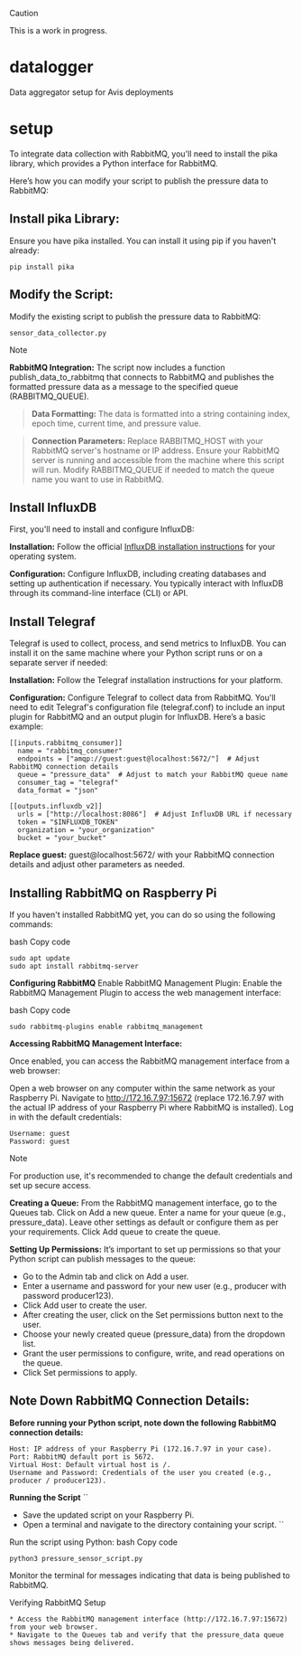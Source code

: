 > [!CAUTION]
> This is a work in progress.

# datalogger
Data aggregator setup for Avis deployments  

# setup
To integrate data collection with RabbitMQ, you'll need to install the pika library, which provides a Python interface for RabbitMQ. 

Here’s how you can modify your script to publish the pressure data to RabbitMQ:

## Install pika Library:
Ensure you have pika installed. You can install it using pip if you haven't already:
```
pip install pika
```
## Modify the Script:
Modify the existing script to publish the pressure data to RabbitMQ:
```
sensor_data_collector.py
```

> [!Note]
> **RabbitMQ Integration:** The script now includes a function publish_data_to_rabbitmq that connects to RabbitMQ and publishes the formatted pressure data as a message to the specified queue (RABBITMQ_QUEUE).

> **Data Formatting:** The data is formatted into a string containing index, epoch time, current time, and pressure value.

> **Connection Parameters:** Replace RABBITMQ_HOST with your RabbitMQ server's hostname or IP address.
> Ensure your RabbitMQ server is running and accessible from the machine where this script will run.
> Modify RABBITMQ_QUEUE if needed to match the queue name you want to use in RabbitMQ.

## Install InfluxDB
First, you'll need to install and configure InfluxDB:

**Installation:** Follow the official [InfluxDB installation instructions](https://docs.influxdata.com/influxdb/v2/get-started/setup/) for your operating system. 

**Configuration:** Configure InfluxDB, including creating databases and setting up authentication if necessary. You typically interact with InfluxDB through its command-line interface (CLI) or API.

## Install Telegraf
Telegraf is used to collect, process, and send metrics to InfluxDB. You can install it on the same machine where your Python script runs or on a separate server if needed:

**Installation:** Follow the Telegraf installation instructions for your platform.

**Configuration:** Configure Telegraf to collect data from RabbitMQ. You'll need to edit Telegraf's configuration file (telegraf.conf) to include an input plugin for RabbitMQ and an output plugin for InfluxDB. Here’s a basic example:

```
[[inputs.rabbitmq_consumer]]
  name = "rabbitmq_consumer"
  endpoints = ["amqp://guest:guest@localhost:5672/"]  # Adjust RabbitMQ connection details
  queue = "pressure_data"  # Adjust to match your RabbitMQ queue name
  consumer_tag = "telegraf"
  data_format = "json"

[[outputs.influxdb_v2]]
  urls = ["http://localhost:8086"]  # Adjust InfluxDB URL if necessary
  token = "$INFLUXDB_TOKEN"
  organization = "your_organization"
  bucket = "your_bucket"
```

**Replace guest:** guest@localhost:5672/ with your RabbitMQ connection details and adjust other parameters as needed.

## Installing RabbitMQ on Raspberry Pi
If you haven't installed RabbitMQ yet, you can do so using the following commands:

bash
Copy code
```
sudo apt update
sudo apt install rabbitmq-server
```

**Configuring RabbitMQ**
Enable RabbitMQ Management Plugin:
Enable the RabbitMQ Management Plugin to access the web management interface:

bash
Copy code
```
sudo rabbitmq-plugins enable rabbitmq_management
```

**Accessing RabbitMQ Management Interface:**

Once enabled, you can access the RabbitMQ management interface from a web browser:

Open a web browser on any computer within the same network as your Raspberry Pi.
Navigate to http://172.16.7.97:15672 (replace 172.16.7.97 with the actual IP address of your Raspberry Pi where RabbitMQ is installed).
Log in with the default credentials:
```
Username: guest
Password: guest
```
> [!Note]
> For production use, it's recommended to change the default credentials and set up secure access.

**Creating a Queue:**
From the RabbitMQ management interface, go to the Queues tab.
Click on Add a new queue.
Enter a name for your queue (e.g., pressure_data).
Leave other settings as default or configure them as per your requirements.
Click Add queue to create the queue.

**Setting Up Permissions:**
It’s important to set up permissions so that your Python script can publish messages to the queue:
* Go to the Admin tab and click on Add a user.
* Enter a username and password for your new user (e.g., producer with password producer123).
* Click Add user to create the user.
* After creating the user, click on the Set permissions button next to the user.
* Choose your newly created queue (pressure_data) from the dropdown list.
* Grant the user permissions to configure, write, and read operations on the queue.
* Click Set permissions to apply.

## Note Down RabbitMQ Connection Details:
**Before running your Python script, note down the following RabbitMQ connection details:**
```
Host: IP address of your Raspberry Pi (172.16.7.97 in your case).
Port: RabbitMQ default port is 5672.
Virtual Host: Default virtual host is /.
Username and Password: Credentials of the user you created (e.g., producer / producer123).
```

**Running the Script**
``
* Save the updated script on your Raspberry Pi.
* Open a terminal and navigate to the directory containing your script.
``

Run the script using Python:
bash
Copy code
```
python3 pressure_sensor_script.py
```
Monitor the terminal for messages indicating that data is being published to RabbitMQ.

Verifying RabbitMQ Setup
```
* Access the RabbitMQ management interface (http://172.16.7.97:15672) from your web browser.
* Navigate to the Queues tab and verify that the pressure_data queue shows messages being delivered.
```

